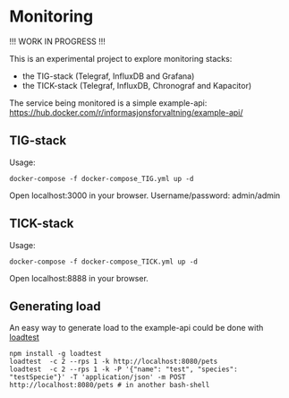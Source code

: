 # Monitoring

!!! WORK IN PROGRESS !!!

This is an experimental project to explore monitoring stacks:
* the TIG-stack (Telegraf, InfluxDB and Grafana)
* the TICK-stack (Telegraf, InfluxDB, Chronograf and Kapacitor)

The service being monitored is a simple example-api: https://hub.docker.com/r/informasjonsforvaltning/example-api/

## TIG-stack
Usage:
```
docker-compose -f docker-compose_TIG.yml up -d
```
Open localhost:3000 in your browser. Username/password: admin/admin

## TICK-stack
Usage:
```
docker-compose -f docker-compose_TICK.yml up -d
```
Open localhost:8888 in your browser.

## Generating load
An easy way to generate load to the example-api could be done with [loadtest](https://github.com/alexfernandez/loadtest)
```
npm install -g loadtest
loadtest  -c 2 --rps 1 -k http://localhost:8080/pets
loadtest  -c 2 --rps 1 -k -P '{"name": "test", "species": "testSpecie"}' -T 'application/json' -m POST http://localhost:8080/pets # in another bash-shell
```
